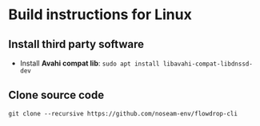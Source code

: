 # Build instructions for Linux

## Install third party software

- Install **Avahi compat lib**: `sudo apt install libavahi-compat-libdnssd-dev`

## Clone source code

`git clone --recursive https://github.com/noseam-env/flowdrop-cli`
